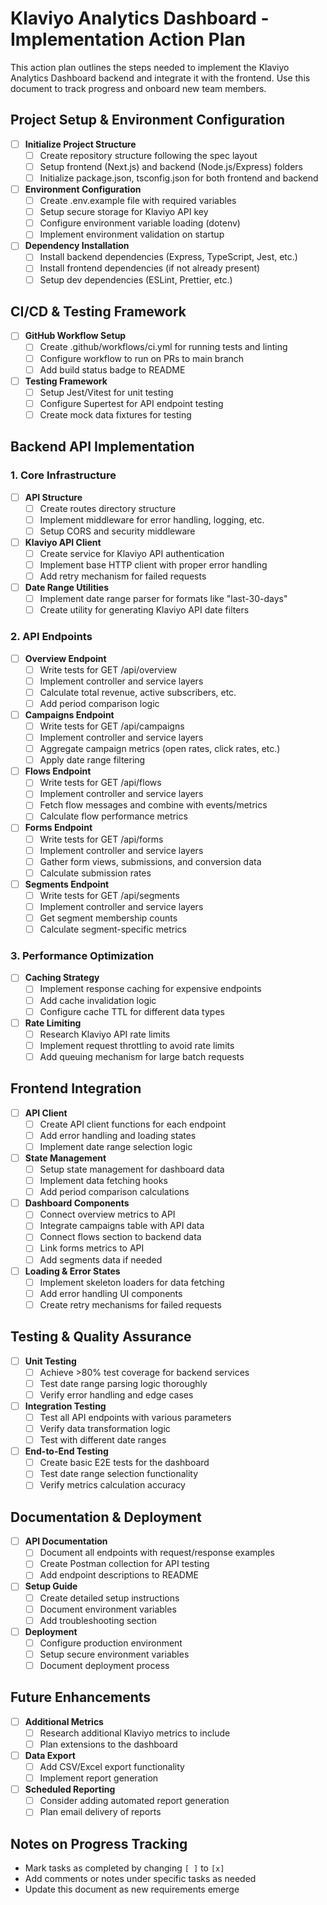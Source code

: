 # Klaviyo Analytics Dashboard - Implementation Action Plan

This action plan outlines the steps needed to implement the Klaviyo Analytics Dashboard backend and integrate it with the frontend. Use this document to track progress and onboard new team members.

## Project Setup & Environment Configuration

- [ ] **Initialize Project Structure**
  - [ ] Create repository structure following the spec layout
  - [ ] Setup frontend (Next.js) and backend (Node.js/Express) folders
  - [ ] Initialize package.json, tsconfig.json for both frontend and backend

- [ ] **Environment Configuration**
  - [ ] Create .env.example file with required variables
  - [ ] Setup secure storage for Klaviyo API key
  - [ ] Configure environment variable loading (dotenv)
  - [ ] Implement environment validation on startup

- [ ] **Dependency Installation**
  - [ ] Install backend dependencies (Express, TypeScript, Jest, etc.)
  - [ ] Install frontend dependencies (if not already present)
  - [ ] Setup dev dependencies (ESLint, Prettier, etc.)

## CI/CD & Testing Framework

- [ ] **GitHub Workflow Setup**
  - [ ] Create .github/workflows/ci.yml for running tests and linting
  - [ ] Configure workflow to run on PRs to main branch
  - [ ] Add build status badge to README

- [ ] **Testing Framework**
  - [ ] Setup Jest/Vitest for unit testing
  - [ ] Configure Supertest for API endpoint testing
  - [ ] Create mock data fixtures for testing

## Backend API Implementation

### 1. Core Infrastructure

- [ ] **API Structure**
  - [ ] Create routes directory structure
  - [ ] Implement middleware for error handling, logging, etc.
  - [ ] Setup CORS and security middleware

- [ ] **Klaviyo API Client**
  - [ ] Create service for Klaviyo API authentication
  - [ ] Implement base HTTP client with proper error handling
  - [ ] Add retry mechanism for failed requests

- [ ] **Date Range Utilities**
  - [ ] Implement date range parser for formats like "last-30-days"
  - [ ] Create utility for generating Klaviyo API date filters

### 2. API Endpoints

- [ ] **Overview Endpoint**
  - [ ] Write tests for GET /api/overview
  - [ ] Implement controller and service layers
  - [ ] Calculate total revenue, active subscribers, etc.
  - [ ] Add period comparison logic

- [ ] **Campaigns Endpoint**
  - [ ] Write tests for GET /api/campaigns
  - [ ] Implement controller and service layers
  - [ ] Aggregate campaign metrics (open rates, click rates, etc.)
  - [ ] Apply date range filtering

- [ ] **Flows Endpoint**
  - [ ] Write tests for GET /api/flows
  - [ ] Implement controller and service layers
  - [ ] Fetch flow messages and combine with events/metrics
  - [ ] Calculate flow performance metrics

- [ ] **Forms Endpoint**
  - [ ] Write tests for GET /api/forms
  - [ ] Implement controller and service layers
  - [ ] Gather form views, submissions, and conversion data
  - [ ] Calculate submission rates

- [ ] **Segments Endpoint**
  - [ ] Write tests for GET /api/segments
  - [ ] Implement controller and service layers
  - [ ] Get segment membership counts
  - [ ] Calculate segment-specific metrics

### 3. Performance Optimization

- [ ] **Caching Strategy**
  - [ ] Implement response caching for expensive endpoints
  - [ ] Add cache invalidation logic
  - [ ] Configure cache TTL for different data types

- [ ] **Rate Limiting**
  - [ ] Research Klaviyo API rate limits
  - [ ] Implement request throttling to avoid rate limits
  - [ ] Add queuing mechanism for large batch requests

## Frontend Integration

- [ ] **API Client**
  - [ ] Create API client functions for each endpoint
  - [ ] Add error handling and loading states
  - [ ] Implement date range selection logic

- [ ] **State Management**
  - [ ] Setup state management for dashboard data
  - [ ] Implement data fetching hooks
  - [ ] Add period comparison calculations

- [ ] **Dashboard Components**
  - [ ] Connect overview metrics to API
  - [ ] Integrate campaigns table with API data
  - [ ] Connect flows section to backend data
  - [ ] Link forms metrics to API
  - [ ] Add segments data if needed

- [ ] **Loading & Error States**
  - [ ] Implement skeleton loaders for data fetching
  - [ ] Add error handling UI components
  - [ ] Create retry mechanisms for failed requests

## Testing & Quality Assurance

- [ ] **Unit Testing**
  - [ ] Achieve >80% test coverage for backend services
  - [ ] Test date range parsing logic thoroughly
  - [ ] Verify error handling and edge cases

- [ ] **Integration Testing**
  - [ ] Test all API endpoints with various parameters
  - [ ] Verify data transformation logic
  - [ ] Test with different date ranges

- [ ] **End-to-End Testing**
  - [ ] Create basic E2E tests for the dashboard
  - [ ] Test date range selection functionality
  - [ ] Verify metrics calculation accuracy

## Documentation & Deployment

- [ ] **API Documentation**
  - [ ] Document all endpoints with request/response examples
  - [ ] Create Postman collection for API testing
  - [ ] Add endpoint descriptions to README

- [ ] **Setup Guide**
  - [ ] Create detailed setup instructions
  - [ ] Document environment variables
  - [ ] Add troubleshooting section

- [ ] **Deployment**
  - [ ] Configure production environment
  - [ ] Setup secure environment variables
  - [ ] Document deployment process

## Future Enhancements

- [ ] **Additional Metrics**
  - [ ] Research additional Klaviyo metrics to include
  - [ ] Plan extensions to the dashboard

- [ ] **Data Export**
  - [ ] Add CSV/Excel export functionality
  - [ ] Implement report generation

- [ ] **Scheduled Reporting**
  - [ ] Consider adding automated report generation
  - [ ] Plan email delivery of reports

## Notes on Progress Tracking

- Mark tasks as completed by changing `[ ]` to `[x]`
- Add comments or notes under specific tasks as needed
- Update this document as new requirements emerge 